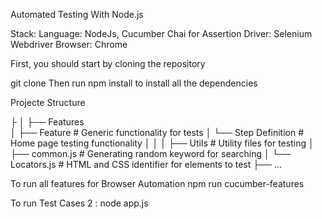 Automated Testing With Node.js 

Stack: 
Language: NodeJs, Cucumber
Chai for Assertion
Driver: Selenium Webdriver
Browser: Chrome


First, you should start by cloning the repository

git clone 
Then run npm install to install all the dependencies


Projecte Structure

├
│
├── Features                       
│   ├── Feature                    # Generic functionality for tests
│   └── Step Definition             # Home page testing functionality
│
│
│
├── Utils                       # Utility files for testing
│   ├── common.js             # Generating random keyword for searching
│   └── Locators.js              # HTML and CSS identifier for elements to test
├── ...


To run all features for Browser Automation
npm run cucumber-features

To run Test Cases 2 :
node app.js